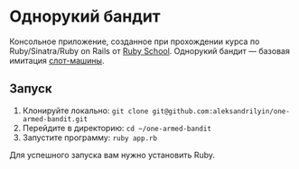 # Однорукий бандит

Консольное приложение, созданное при прохождении курса по Ruby/Sinatra/Ruby on Rails от [Ruby School](http://rubyschool.us/). Однорукий бандит — базовая имитация [слот-машины](https://ru.wikipedia.org/wiki/Слот-машина).

## Запуск

1. Клонируйте локально: `git clone git@github.com:aleksandrilyin/one-armed-bandit.git`
2. Перейдите в директорию: `cd ~/one-armed-bandit`
3. Запустите программу: `ruby app.rb`

Для успешного запуска вам нужно установить Ruby.
